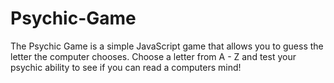 # Psychic-Game

The Psychic Game is a simple JavaScript game that allows you to guess the letter the computer chooses. Choose a letter from A - Z and test your psychic ability to see if you can read a computers mind!
